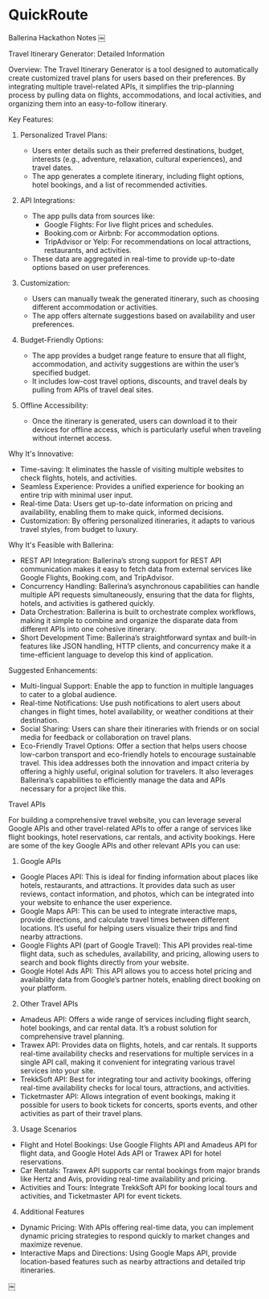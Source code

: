 # QuickRoute

Ballerina Hackathon Notes
￼


Travel Itinerary Generator: Detailed Information

Overview:
The Travel Itinerary Generator is a tool designed to automatically create customized travel plans for users based on their preferences. By integrating multiple travel-related APIs, it simplifies the trip-planning process by pulling data on flights, accommodations, and local activities, and organizing them into an easy-to-follow itinerary.

Key Features:
1. Personalized Travel Plans:
    * Users enter details such as their preferred destinations, budget, interests (e.g., adventure, relaxation, cultural experiences), and travel dates.
    * The app generates a complete itinerary, including flight options, hotel bookings, and a list of recommended activities.

2. API Integrations:
    * The app pulls data from sources like:
        * Google Flights: For live flight prices and schedules.
        * Booking.com or Airbnb: For accommodation options.
        * TripAdvisor or Yelp: For recommendations on local attractions, restaurants, and activities.
    * These data are aggregated in real-time to provide up-to-date options based on user preferences.

3. Customization:
    * Users can manually tweak the generated itinerary, such as choosing different accommodation or activities.
    * The app offers alternate suggestions based on availability and user preferences.

4. Budget-Friendly Options:
    * The app provides a budget range feature to ensure that all flight, accommodation, and activity suggestions are within the user’s specified budget.
    * It includes low-cost travel options, discounts, and travel deals by pulling from APIs of travel deal sites.

5. Offline Accessibility:
    * Once the itinerary is generated, users can download it to their devices for offline access, which is particularly useful when traveling without internet access.

Why It's Innovative:
* Time-saving: It eliminates the hassle of visiting multiple websites to check flights, hotels, and activities.
* Seamless Experience: Provides a unified experience for booking an entire trip with minimal user input.
* Real-time Data: Users get up-to-date information on pricing and availability, enabling them to make quick, informed decisions.
* Customization: By offering personalized itineraries, it adapts to various travel styles, from budget to luxury.


Why It's Feasible with Ballerina:
* REST API Integration: Ballerina’s strong support for REST API communication makes it easy to fetch data from external services like Google Flights, Booking.com, and TripAdvisor.
* Concurrency Handling: Ballerina’s asynchronous capabilities can handle multiple API requests simultaneously, ensuring that the data for flights, hotels, and activities is gathered quickly.
* Data Orchestration: Ballerina is built to orchestrate complex workflows, making it simple to combine and organize the disparate data from different APIs into one cohesive itinerary.
* Short Development Time: Ballerina’s straightforward syntax and built-in features like JSON handling, HTTP clients, and concurrency make it a time-efficient language to develop this kind of application.


Suggested Enhancements:
* Multi-lingual Support: Enable the app to function in multiple languages to cater to a global audience.
* Real-time Notifications: Use push notifications to alert users about changes in flight times, hotel availability, or weather conditions at their destination.
* Social Sharing: Users can share their itineraries with friends or on social media for feedback or collaboration on travel plans.
* Eco-Friendly Travel Options: Offer a section that helps users choose low-carbon transport and eco-friendly hotels to encourage sustainable travel.
This idea addresses both the innovation and impact criteria by offering a highly useful, original solution for travelers. It also leverages Ballerina’s capabilities to efficiently manage the data and APIs necessary for a project like this.


Travel APIs

For building a comprehensive travel website, you can leverage several Google APIs and other travel-related APIs to offer a range of services like flight bookings, hotel reservations, car rentals, and activity bookings. Here are some of the key Google APIs and other relevant APIs you can use:

1. Google APIs 

* Google Places API: This is ideal for finding information about places like hotels, restaurants, and attractions. It provides data such as user reviews, contact information, and photos, which can be integrated into your website to enhance the user experience.
* Google Maps API: This can be used to integrate interactive maps, provide directions, and calculate travel times between different locations. It’s useful for helping users visualize their trips and find nearby attractions.
* Google Flights API (part of Google Travel): This API provides real-time flight data, such as schedules, availability, and pricing, allowing users to search and book flights directly from your website.
* Google Hotel Ads API: This API allows you to access hotel pricing and availability data from Google’s partner hotels, enabling direct booking on your platform.

2. Other Travel APIs

* Amadeus API: Offers a wide range of services including flight search, hotel bookings, and car rental data. It’s a robust solution for comprehensive travel planning.
* Trawex API: Provides data on flights, hotels, and car rentals. It supports real-time availability checks and reservations for multiple services in a single API call, making it convenient for integrating various travel services into your site.
* TrekkSoft API: Best for integrating tour and activity bookings, offering real-time availability checks for local tours, attractions, and activities.
* Ticketmaster API: Allows integration of event bookings, making it possible for users to book tickets for concerts, sports events, and other activities as part of their travel plans.

3. Usage Scenarios

* Flight and Hotel Bookings: Use Google Flights API and Amadeus API for flight data, and Google Hotel Ads API or Trawex API for hotel reservations.
* Car Rentals: Trawex API supports car rental bookings from major brands like Hertz and Avis, providing real-time availability and pricing.
* Activities and Tours: Integrate TrekkSoft API for booking local tours and activities, and Ticketmaster API for event tickets.

4. Additional Features

* Dynamic Pricing: With APIs offering real-time data, you can implement dynamic pricing strategies to respond quickly to market changes and maximize revenue.
* Interactive Maps and Directions: Using Google Maps API, provide location-based features such as nearby attractions and detailed trip itineraries.

￼
